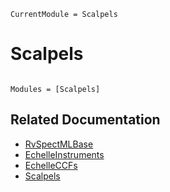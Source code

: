 ```@meta
CurrentModule = Scalpels
```

# Scalpels

```@index
```

```@autodocs
Modules = [Scalpels]
```



## Related Documentation
- [RvSpectMLBase](https://rvspectml.github.io/RvSpectMLBase.jl/stable/)
- [EchelleInstruments](https://rvspectml.github.io/EchelleInstruments.jl/stable/)
- [EchelleCCFs](https://rvspectml.github.io/EchelleCCFs.jl/stable)
- [Scalpels](https://rvspectml.github.io/Scalpels.jl/stable/)

